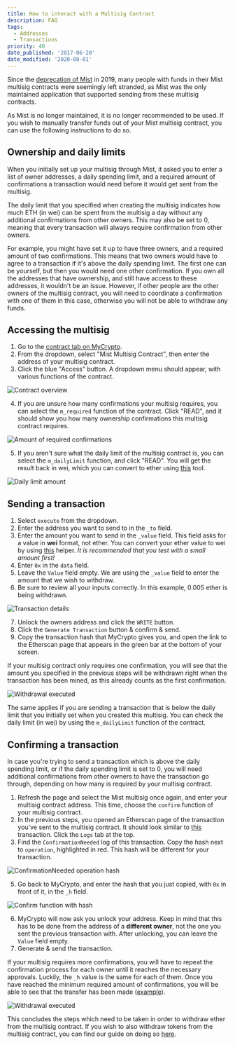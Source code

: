 ```yaml
---
title: How to interact with a Multisig Contract
description: FAQ
tags:
  - Addresses
  - Transactions
priority: 40
date_published: '2017-06-20'
date_modified: '2020-08-01'
---
```


Since the [deprecation of Mist](https://medium.com/@avsa/sunsetting-mist-da21c8e943d2) in 2019, many people with funds in their Mist multisig contracts were seemingly left stranded, as Mist was the only maintained application that supported sending from these multisig contracts.

As Mist is no longer maintained, it is no longer recommended to be used. If you wish to manually transfer funds out of your Mist multisig contract, you can use the following instructions to do so.

## Ownership and daily limits

When you initially set up your multisig through Mist, it asked you to enter a list of owner addresses, a daily spending limit, and a required amount of confirmations a transaction would need before it would get sent from the multisig.

The daily limit that you specified when creating the multisig indicates how much ETH (in wei) can be spent from the multisig a day without any additional confirmations from other owners. This may also be set to 0, meaning that every transaction will always require confirmation from other owners.

For example, you might have set it up to have three owners, and a required amount of two confirmations. This means that two owners would have to agree to a transaction if it's above the daily spending limit. The first one can be yourself, but then you would need one other confirmation. If you own all the addresses that have ownership, and still have access to these addresses, it wouldn't be an issue. However, if other people are the other owners of the multisig contract, you will need to coordinate a confirmation with one of them in this case, otherwise you will not be able to withdraw any funds.

## Accessing the multisig

1. Go to the [contract tab on MyCrypto](https://mycrypto.com/contracts/interact).
2. From the dropdown, select "Mist Multisig Contract", then enter the address of your multisig contract.
3. Click the blue "Access" button. A dropdown menu should appear, with various functions of the contract.

![Contract overview](../../assets/how-to/sending/how-to-interact-with-a-multisig-contract/access-multisig.png)

4. If you are unsure how many confirmations your multisig requires, you can select the `m_required` function of the contract. Click "READ", and it should show you how many ownership confirmations this multisig contract requires.

![Amount of required confirmations](../../assets/how-to/sending/how-to-interact-with-a-multisig-contract/read-required.png)

5. If you aren't sure what the daily limit of the multisig contract is, you can select the `m_dailyLimit` function, and click "READ". You will get the result back in wei, which you can convert to ether using [this](https://legacy.mycrypto.com/helpers.html) tool.

![Daily limit amount](../../assets/how-to/sending/how-to-interact-with-a-multisig-contract/read-dailylimit.png)


## Sending a transaction

1. Select `execute` from the dropdown.
2. Enter the address you want to send to in the `_to` field.
3. Enter the amount you want to send in the `_value` field. This field asks for a value in **wei** format, not ether. You can convert your ether value to wei by using [this](https://legacy.mycrypto.com/helpers.html) helper. *It is recommended that you test with a small amount first!*
4. Enter `0x` in the `data` field.
5. Leave the `Value` field empty. We are using the `_value` field to enter the amount that we wish to withdraw.
6. Be sure to review all your inputs correctly. In this example, 0.005 ether is being withdrawn.

![Transaction details](../../assets/how-to/sending/how-to-interact-with-a-multisig-contract/transaction-details.png)

7. Unlock the owners address and click the `WRITE` button.
8. Click the `Generate Transaction` button & confirm & send.
9. Copy the transaction hash that MyCrypto gives you, and open the link to the Etherscan page that appears in the green bar at the bottom of your screen.

If your multisig contract only requires one confirmation, you will see that the amount you specified in the previous steps will be withdrawn right when the transaction has been mined, as this already counts as the first confirmation.

![Withdrawal executed](../../assets/how-to/sending/how-to-interact-with-a-multisig-contract/withdrawal-success-no-confirm.png)

The same applies if you are sending a transaction that is below the daily limit that you initially set when you created this multisig. You can check the daily limit (in wei) by using the `m_dailyLimit` function of the contract.

## Confirming a transaction

In case you're trying to send a transaction which is above the daily spending limit, or if the daily spending limit is set to 0, you will need additional confirmations from other owners to have the transaction go through, depending on how many is required by your multisig contract.

1. Refresh the page and select the Mist multisig once again, and enter your multisig contract address. This time, choose the `confirm` function of your multisig contract.
2. In the previous steps, you opened an Etherscan page of the transaction you've sent to the multisig contract. It should look similar to [this](https://etherscan.io/tx/0x0c643a1ae66637217f24791df05071c7849941a1231cf9fa2a0daf145da833e3) transaction. Click the `Logs` tab at the top.
3. Find the `ConfirmationNeeded` log of this transaction. Copy the hash next to `operation`, highlighted in red. This hash will be different for your transaction.

![ConfirmationNeeded operation hash](../../assets/how-to/sending/how-to-interact-with-a-multisig-contract/confirmationneeded-operation-hash.png)

5. Go back to MyCrypto, and enter the hash that you just copied, with `0x` in front of it, in the `_h` field.

![Confirm function with hash](../../assets/how-to/sending/how-to-interact-with-a-multisig-contract/confirm-hash-field.png)

6. MyCrypto will now ask you unlock your address. Keep in mind that this has to be done from the address of a **different owner**, not the one you sent the previous transaction with. After unlocking, you can leave the `Value` field empty.
7. Generate & send the transaction.

If your multisig requires more confirmations, you will have to repeat the confirmation process for each owner until it reaches the necessary approvals. Luckily, the `_h` value is the same for each of them. Once you have reached the minimum required amount of confirmations, you will be able to see that the transfer has been made ([example](https://etherscan.io/tx/0x47e4cc8748e296d9b5d85ebd9bd705177bb1940517b084a2efcca11feeb2391d)).

![Withdrawal executed](../../assets/how-to/sending/how-to-interact-with-a-multisig-contract/withdrawal-success-after-confirm.png)

This concludes the steps which need to be taken in order to withdraw ether from the multisig contract. If you wish to also withdraw tokens from the multisig contract, you can find our guide on doing so [here](/how-to/sending/how-to-send-tokens-from-a-multisig-contract).